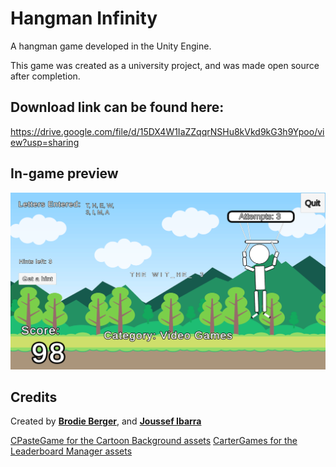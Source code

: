 # Hangman Infinity
A hangman game developed in the Unity Engine. 

This game was created as a university project, and was made open source after completion.

## Download link can be found here:
https://drive.google.com/file/d/15DX4W1IaZZqqrNSHu8kVkd9kG3h9Ypoo/view?usp=sharing

## In-game preview
<img src="screenshot.png" alt="Screenshot of the endless mode" width="700px"/>

## Credits
Created by [**Brodie Berger**](https://github.com/brodieberger), and [**Joussef Ibarra**](https://github.com/Ngpv24)

[CPasteGame for the Cartoon Background assets](https://assetstore.unity.com/packages/2d/environments/free-2d-cartoon-parallax-background-205812)
[CarterGames for the Leaderboard Manager assets](https://github.com/CarterGames/LeaderboardManager)